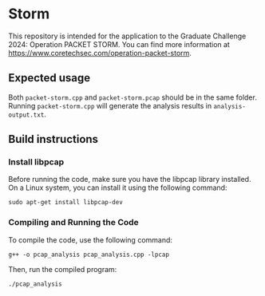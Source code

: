 # Storm
This repository is intended for the application to the Graduate Challenge 2024: Operation PACKET STORM. You can find more information at https://www.coretechsec.com/operation-packet-storm.

## Expected usage

Both `packet-storm.cpp` and `packet-storm.pcap` should be in the same folder. Running `packet-storm.cpp` will generate the analysis results in `analysis-output.txt`.

## Build instructions

### Install libpcap

Before running the code, make sure you have the libpcap library installed. On a Linux system, you can install it using the following command:

`sudo apt-get install libpcap-dev`

### Compiling and Running the Code

To compile the code, use the following command:

`g++ -o pcap_analysis pcap_analysis.cpp -lpcap`

Then, run the compiled program:

`./pcap_analysis`

